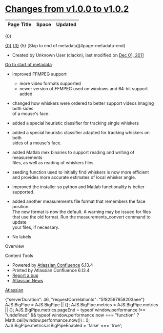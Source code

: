 [Changes from v1.0.0 to v1.0.2](https://web.archive.org/web/20211020154224/https://wiki.janelia.org/wiki/display/MyersLab/Changes+from+v1.0.0+to+v1.0.2)
========================================================================================================================================================

<table class="aui"> <thead> <tr class="header"> <th class="search-result-title">Page Title</th> <th class="search-result-space">Space</th> <th class="search-result-date">Updated</th> </tr> </thead> </table> <p class="search-result-count">{0}</p> <tr class="search-result"> <td class="search-result-title"><a href="{1}" class="content-type-{2}"><span>{0}</span></a></td> <td class="search-result-space"><a class="space" href="/wiki/display/{4}/" title="{3}">{3}</a></td> <td class="search-result-date"><span class="date" title="{6}">{5}</span></td> </tr> [Skip to end of metadata](#page-metadata-end)

*   Created by Unknown User (clackn), last modified on [Dec 01, 2011](https://web.archive.org/web/20211020154224/https://wiki.janelia.org/wiki/pages/diffpagesbyversion.action?pageId=1182889&selectedPageVersions=1&selectedPageVersions=2 "Show changes")

[Go to start of metadata](#page-metadata-start)

*   improved FFMPEG support
    *   more video formats supported
    *   newer version of FFMPEG used on windows and 64-bit support added
*   changed how whiskers were ordered to better support videos imaging both sides  
    of a mouse's face.
*   added a special heuristic classifier for tracking single whiskers
*   added a special heuristic classifier adapted for tracking whiskers on both  
    sides of a mouse's face.
*   added Matlab mex binaries to support reading and writing of measurements  
    files, as well as reading of whiskers files.
*   seeding function used to initially find whiskers is now more efficient  
    and provides more accurate estimates of local whisker angle.
*   Improved the installer so python and Matlab functionality is better  
    supported.
*   added another measurements file format that remembers the face position.  
    The new format is now the default. A warning may be issued for files  
    that use the old format. Run the measurements\_convert command to update  
    your files, if necessary.

*   No labels

Overview

Content Tools

*   Powered by [Atlassian Confluence](https://web.archive.org/web/20211020154224/http://www.atlassian.com/software/confluence) 6.13.4
*   Printed by Atlassian Confluence 6.13.4
*   [Report a bug](https://web.archive.org/web/20211020154224/https://support.atlassian.com/help/confluence)
*   [Atlassian News](https://web.archive.org/web/20211020154224/http://www.atlassian.com/about/connected.jsp?s_kwcid=Confluence-stayintouch)

[Atlassian](https://web.archive.org/web/20211020154224/http://www.atlassian.com/)

{"serverDuration": 46, "requestCorrelationId": "5f82597958203aee"} AJS.BigPipe = AJS.BigPipe || {}; AJS.BigPipe.metrics = AJS.BigPipe.metrics || {}; AJS.BigPipe.metrics.pageEnd = typeof window.performance !== "undefined" && typeof window.performance.now === "function" ? Math.ceil(window.performance.now()) : 0; AJS.BigPipe.metrics.isBigPipeEnabled = 'false' === 'true';